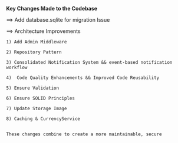 **Key Changes Made to the Codebase**

==> Add database.sqlite for migration Issue

==> Architecture Improvements

```
1) Add Admin Middleware

2) Repository Pattern

3) Consolidated Notification System && event-based notification workflow

4)  Code Quality Enhancements && Improved Code Reusability

5) Ensure Validation

6) Ensure SOLID Principles

7) Update Storage Image

8) Caching & CurrencyService


These changes combine to create a more maintainable, secure
```
